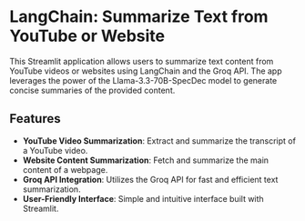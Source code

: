 # LangChain: Summarize Text from YouTube or Website

This Streamlit application allows users to summarize text content from YouTube videos or websites using LangChain and the Groq API. The app leverages the power of the Llama-3.3-70B-SpecDec model to generate concise summaries of the provided content.

## Features

- **YouTube Video Summarization**: Extract and summarize the transcript of a YouTube video.
- **Website Content Summarization**: Fetch and summarize the main content of a webpage.
- **Groq API Integration**: Utilizes the Groq API for fast and efficient text summarization.
- **User-Friendly Interface**: Simple and intuitive interface built with Streamlit.
